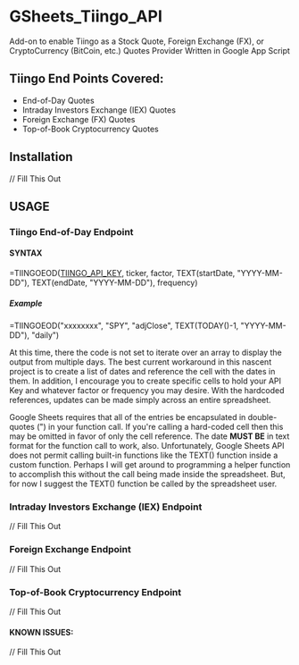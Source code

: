 # GSheets_Tiingo_API
Add-on to enable Tiingo as a Stock Quote, Foreign Exchange (FX), or CryptoCurrency (BitCoin, etc.) Quotes Provider Written in Google App Script

## Tiingo End Points Covered:

* End-of-Day Quotes
* Intraday Investors Exchange (IEX) Quotes
* Foreign Exchange (FX) Quotes
* Top-of-Book Cryptocurrency Quotes

## Installation

// Fill This Out

## USAGE

### Tiingo End-of-Day Endpoint

#### SYNTAX
  =TIINGOEOD(<a href="https://www.tiingo.com/account/api/token">TIINGO_API_KEY</a>, ticker, factor, TEXT(startDate, "YYYY-MM-DD"), TEXT(endDate, "YYYY-MM-DD"), frequency)
  
##### Example
  =TIINGOEOD("xxxxxxxx", "SPY", "adjClose", TEXT(TODAY()-1, "YYYY-MM-DD"), "daily")
  
At this time, there the code is not set to iterate over an array to display the output from multiple days. The best current workaround in this nascent project is to create a list of dates and reference the cell with the dates in them. In addition, I encourage you to create specific cells to hold your API Key and whatever factor or frequency you may desire. With the hardcoded references, updates can be made simply across an entire spreadsheet.

Google Sheets requires that all of the entries be encapsulated in double-quotes (") in your function call. If you're calling a hard-coded cell then this may be omitted in favor of only the cell reference. The date <b>MUST BE</b> in text format for the function call to work, also. Unfortunately, Google Sheets API does not permit calling built-in functions like the TEXT() function inside a custom function. Perhaps I will get around to programming a helper function to accomplish this without the call being made inside the spreadsheet. But, for now I suggest the TEXT() function be called by the spreadsheet user.

### Intraday Investors Exchange (IEX) Endpoint

// Fill This Out

### Foreign Exchange Endpoint

// Fill This Out

### Top-of-Book Cryptocurrency Endpoint

// Fill This Out

#### KNOWN ISSUES:

// Fill This Out
